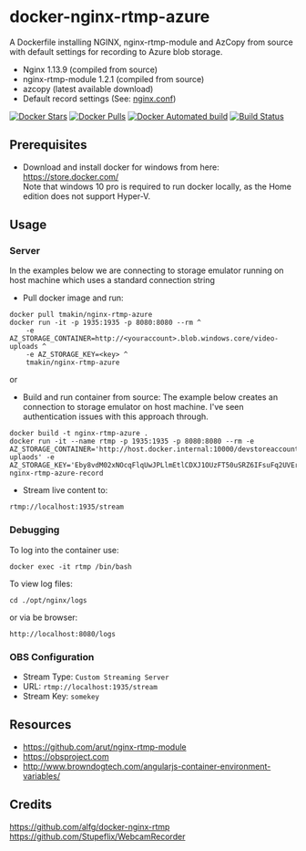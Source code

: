 # docker-nginx-rtmp-azure
A Dockerfile installing NGINX, nginx-rtmp-module and AzCopy from source with
default settings for recording to Azure blob storage.

* Nginx 1.13.9 (compiled from source)
* nginx-rtmp-module 1.2.1 (compiled from source)
* azcopy (latest available download)
* Default record settings (See: [nginx.conf](nginx.conf))

[![Docker Stars](https://img.shields.io/docker/stars/tmakin/nginx-rtmp-azure.svg)](https://hub.docker.com/r/tmakin/nginx-rtmp-azure/)
[![Docker Pulls](https://img.shields.io/docker/pulls/tmakin/nginx-rtmp-azure.svg)](https://hub.docker.com/r/tmakin/nginx-rtmp-azure/)
[![Docker Automated build](https://img.shields.io/docker/automated/tmakin/nginx-rtmp.svg)](https://hub.docker.com/r/tmakin/nginx-rtmp-azure/builds/)
[![Build Status](https://travis-ci.org/alfg/docker-nginx-rtmp.svg?branch=master)](https://travis-ci.org/tmakin/docker-nginx-rtmp-azure)

## Prerequisites
* Download and install docker for windows from here:
https://store.docker.com/  
Note that windows 10 pro is required to run docker locally, as the Home edition does not support Hyper-V.

## Usage

### Server

In the examples below we are connecting to storage emulator running on host machine which uses a standard connection string

* Pull docker image and run:
```
docker pull tmakin/nginx-rtmp-azure
docker run -it -p 1935:1935 -p 8080:8080 --rm ^
    -e AZ_STORAGE_CONTAINER=http://<youraccount>.blob.windows.core/video-uploads ^
    -e AZ_STORAGE_KEY=<key> ^ 
    tmakin/nginx-rtmp-azure
```
or 

* Build and run container from source:
The example below creates an connection to storage emulator on host machine. I've seen authentication issues with this approach through.
```
docker build -t nginx-rtmp-azure .
docker run -it --name rtmp -p 1935:1935 -p 8080:8080 --rm -e AZ_STORAGE_CONTAINER='http://host.docker.internal:10000/devstoreaccount1/video-uplaods' -e AZ_STORAGE_KEY='Eby8vdM02xNOcqFlqUwJPLlmEtlCDXJ1OUzFT50uSRZ6IFsuFq2UVErCz4I6tq/K1SZFPTOtr/KBHBeksoGMGw==' nginx-rtmp-azure-record 
```

* Stream live content to:
```
rtmp://localhost:1935/stream
```

### Debugging
To log into the container use:
```
docker exec -it rtmp /bin/bash
```

To view log files:
```
cd ./opt/nginx/logs
```
or via be browser:
```
http://localhost:8080/logs
```

### OBS Configuration
* Stream Type: `Custom Streaming Server`
* URL: `rtmp://localhost:1935/stream`
* Stream Key: `somekey`



## Resources
* https://github.com/arut/nginx-rtmp-module
* https://obsproject.com
* http://www.browndogtech.com/angularjs-container-environment-variables/

## Credits
https://github.com/alfg/docker-nginx-rtmp
https://github.com/Stupeflix/WebcamRecorder
